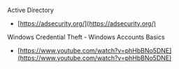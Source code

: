 Active Directory  
- [https://adsecurity.org/](https://adsecurity.org/)

Windows Credential Theft - Windows Accounts Basics
- [https://www.youtube.com/watch?v=phHbBNo5DNE](https://www.youtube.com/watch?v=phHbBNo5DNE)  
